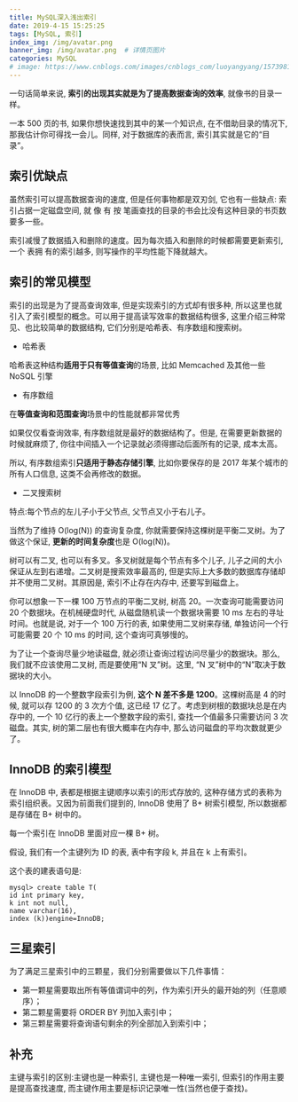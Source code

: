 ```yaml
---
title: MySQL深入浅出索引
date: 2019-4-15 15:25:25
tags: [MySQL, 索引]
index_img: /img/avatar.png
banner_img: /img/avatar.png  # 详情页图片
categories: MySQL
# image: https://www.cnblogs.com/images/cnblogs_com/luoyangyang/1573981/t_index.jpg
---
```


一句话简单来说, **索引的出现其实就是为了提高数据查询的效率**, 就像书的目录一样。

一本 500 页的书, 如果你想快速找到其中的某一个知识点, 在不借助目录的情况下, 那我估计你可得找一会儿。同样, 对于数据库的表而言, 索引其实就是它的“目录”。
<!-- more -->

## 索引优缺点

虽然索引可以提高数据查询的速度, 但是任何事物都是双刃剑, 它也有一些缺点: 索引占据一定磁盘空间, 就 像 有 按 笔画查找的目录的书会比没有这种目录的书页数要多一些。

索引减慢了数据插入和删除的速度。因为每次插入和删除的时候都需要更新索引, 一个 表拥 有的索引越多, 则写操作的平均性能下降就越大。 

## 索引的常见模型

索引的出现是为了提高查询效率, 但是实现索引的方式却有很多种, 所以这里也就引入了索引模型的概念。可以用于提高读写效率的数据结构很多, 这里介绍三种常见、也比较简单的数据结构, 它们分别是哈希表、有序数组和搜索树。

- 哈希表

哈希表这种结构**适用于只有等值查询**的场景, 比如 Memcached 及其他一些 NoSQL 引擎

- 有序数组

在**等值查询和范围查询**场景中的性能就都非常优秀

如果仅仅看查询效率, 有序数组就是最好的数据结构了。但是, 在需要更新数据的时候就麻烦了, 你往中间插入一个记录就必须得挪动后面所有的记录, 成本太高。

所以, 有序数组索引**只适用于静态存储引擎**, 比如你要保存的是 2017 年某个城市的所有人口信息, 这类不会再修改的数据。

- 二叉搜索树

特点:每个节点的左儿子小于父节点, 父节点又小于右儿子。

当然为了维持 O(log(N)) 的查询复杂度, 你就需要保持这棵树是平衡二叉树。为了做这个保证, **更新的时间复杂度**也是 O(log(N))。

树可以有二叉, 也可以有多叉。多叉树就是每个节点有多个儿子, 儿子之间的大小保证从左到右递增。二叉树是搜索效率最高的, 但是实际上大多数的数据库存储却并不使用二叉树。其原因是, 索引不止存在内存中, 还要写到磁盘上。

你可以想象一下一棵 100 万节点的平衡二叉树, 树高 20。一次查询可能需要访问 20 个数据块。在机械硬盘时代, 从磁盘随机读一个数据块需要 10 ms 左右的寻址时间。也就是说, 对于一个 100 万行的表, 如果使用二叉树来存储, 单独访问一个行可能需要 20 个 10 ms 的时间, 这个查询可真够慢的。

为了让一个查询尽量少地读磁盘, 就必须让查询过程访问尽量少的数据块。那么, 我们就不应该使用二叉树, 而是要使用“N 叉”树。这里, “N 叉”树中的“N”取决于数据块的大小。

以 InnoDB 的一个整数字段索引为例, **这个 N 差不多是 1200**。这棵树高是 4 的时候, 就可以存 1200 的 3 次方个值, 这已经 17 亿了。考虑到树根的数据块总是在内存中的, 一个 10 亿行的表上一个整数字段的索引, 查找一个值最多只需要访问 3 次磁盘。其实, 树的第二层也有很大概率在内存中, 那么访问磁盘的平均次数就更少了。

## InnoDB 的索引模型

在 InnoDB 中, 表都是根据主键顺序以索引的形式存放的, 这种存储方式的表称为索引组织表。又因为前面我们提到的, InnoDB 使用了 B+ 树索引模型, 所以数据都是存储在 B+ 树中的。

每一个索引在 InnoDB 里面对应一棵 B+ 树。

假设, 我们有一个主键列为 ID 的表, 表中有字段 k, 并且在 k 上有索引。

这个表的建表语句是:
```
mysql> create table T(
id int primary key, 
k int not null, 
name varchar(16),
index (k))engine=InnoDB;
```

## 三星索引

为了满足三星索引中的三颗星，我们分别需要做以下几件事情：

- 第一颗星需要取出所有等值谓词中的列，作为索引开头的最开始的列（任意顺序）；
- 第二颗星需要将 ORDER BY 列加入索引中；
- 第三颗星需要将查询语句剩余的列全部加入到索引中；

## 补充
主键与索引的区别:主键也是一种索引, 主键也是一种唯一索引, 但索引的作用主要是提高查找速度, 而主键作用主要是标识记录唯一性(当然也便于查找)。
